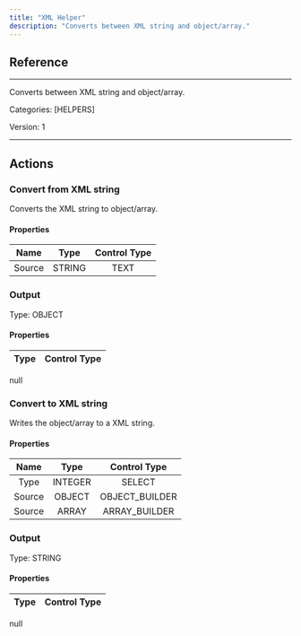 ```yaml
---
title: "XML Helper"
description: "Converts between XML string and object/array."
---
```

## Reference
<hr />

Converts between XML string and object/array.

Categories: [HELPERS]

Version: 1

<hr />






## Actions


### Convert from XML string
Converts the XML string to object/array.

#### Properties

|      Name      |     Type     |     Control Type     |
|:--------------:|:------------:|:--------------------:|
| Source | STRING | TEXT  |


### Output



Type: OBJECT

#### Properties

|     Type     |     Control Type     |
|:------------:|:--------------------:|
null





### Convert to XML string
Writes the object/array to a XML string.

#### Properties

|      Name      |     Type     |     Control Type     |
|:--------------:|:------------:|:--------------------:|
| Type | INTEGER | SELECT  |
| Source | OBJECT | OBJECT_BUILDER  |
| Source | ARRAY | ARRAY_BUILDER  |


### Output



Type: STRING

#### Properties

|     Type     |     Control Type     |
|:------------:|:--------------------:|
null





